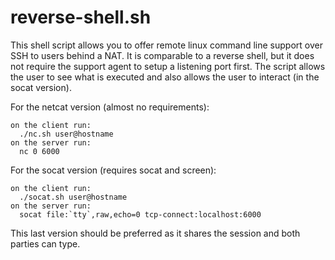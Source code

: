 # reverse-shell.sh

This shell script allows you to offer remote linux command line support over SSH to users behind a NAT. 
It is comparable to a reverse shell, but it does not require the support agent to setup a listening port first.
The script allows the user to see what is executed and also allows the user to interact (in the socat version).

For the netcat version (almost no requirements):

    on the client run:
      ./nc.sh user@hostname
    on the server run:
      nc 0 6000

For the socat version (requires socat and screen):

    on the client run:
      ./socat.sh user@hostname
    on the server run:
      socat file:`tty`,raw,echo=0 tcp-connect:localhost:6000

This last version should be preferred as it shares the session and both parties can type.
